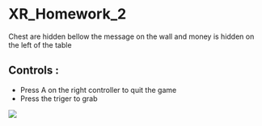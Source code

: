 # XR_Homework_2

Chest are hidden bellow the message on the wall and money is hidden on the left of the table

## Controls : 
- Press A on the right controller to quit the game
- Press the triger to grab



![](https://github.com/integeek/XR_Homework/blob/main/XR_Homework_1/Ambre%20Giraud-Lanza%20HW1%20video.gif)